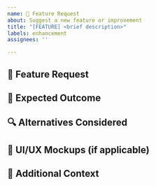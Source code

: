 ```yaml
---
name: 🚀 Feature Request
about: Suggest a new feature or improvement
title: "[FEATURE] <brief description>"
labels: enhancement
assignees: ''

---
```


## 🚀 Feature Request  
<!-- A clear and concise description of the feature you’d like to be added. -->

## 🎯 Expected Outcome  
<!-- Describe what should happen when this feature is implemented. -->

## 🔍 Alternatives Considered  
<!-- Have you considered any alternatives or workarounds? -->

## 📸 UI/UX Mockups (if applicable)  
<!-- Add wireframes, sketches, or UI screenshots if relevant. -->

## 📝 Additional Context  
<!-- Any other information that would help understand the request. -->

